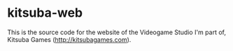# kitsuba-web

This is the source code for the website of the Videogame Studio I'm part of, Kitsuba Games (http://kitsubagames.com).
